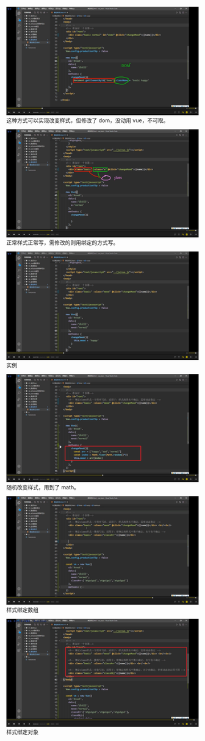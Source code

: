 ![](./img/2022-01-23-22-44-03.png)  
这种方式可以实现改变样式，但修改了 dom，没动用 vue，不可取。

![](./img/2022-01-23-22-45-19.png)  
正常样式正常写，需修改的则用绑定的方式写。

![](./img/2022-01-23-22-46-34.png)  
实例

![](./img/2022-01-23-22-53-59.png)  
随机改变样式，用到了 math。

![](./img/2022-01-23-22-58-00.png)  
样式绑定数组

![](./img/2022-01-23-23-05-16.png)  
样式绑定对象
